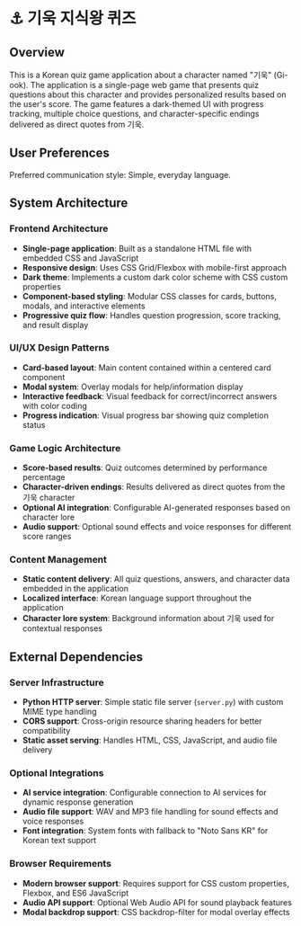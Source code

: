 # ⚓ 기욱 지식왕 퀴즈

## Overview

This is a Korean quiz game application about a character named "기욱" (Gi-ook). The application is a single-page web game that presents quiz questions about this character and provides personalized results based on the user's score. The game features a dark-themed UI with progress tracking, multiple choice questions, and character-specific endings delivered as direct quotes from 기욱.

## User Preferences

Preferred communication style: Simple, everyday language.

## System Architecture

### Frontend Architecture
- **Single-page application**: Built as a standalone HTML file with embedded CSS and JavaScript
- **Responsive design**: Uses CSS Grid/Flexbox with mobile-first approach
- **Dark theme**: Implements a custom dark color scheme with CSS custom properties
- **Component-based styling**: Modular CSS classes for cards, buttons, modals, and interactive elements
- **Progressive quiz flow**: Handles question progression, score tracking, and result display

### UI/UX Design Patterns
- **Card-based layout**: Main content contained within a centered card component
- **Modal system**: Overlay modals for help/information display
- **Interactive feedback**: Visual feedback for correct/incorrect answers with color coding
- **Progress indication**: Visual progress bar showing quiz completion status

### Game Logic Architecture
- **Score-based results**: Quiz outcomes determined by performance percentage
- **Character-driven endings**: Results delivered as direct quotes from the 기욱 character
- **Optional AI integration**: Configurable AI-generated responses based on character lore
- **Audio support**: Optional sound effects and voice responses for different score ranges

### Content Management
- **Static content delivery**: All quiz questions, answers, and character data embedded in the application
- **Localized interface**: Korean language support throughout the application
- **Character lore system**: Background information about 기욱 used for contextual responses

## External Dependencies

### Server Infrastructure
- **Python HTTP server**: Simple static file server (`server.py`) with custom MIME type handling
- **CORS support**: Cross-origin resource sharing headers for better compatibility
- **Static asset serving**: Handles HTML, CSS, JavaScript, and audio file delivery

### Optional Integrations
- **AI service integration**: Configurable connection to AI services for dynamic response generation
- **Audio file support**: WAV and MP3 file handling for sound effects and voice responses
- **Font integration**: System fonts with fallback to "Noto Sans KR" for Korean text support

### Browser Requirements
- **Modern browser support**: Requires support for CSS custom properties, Flexbox, and ES6 JavaScript
- **Audio API support**: Optional Web Audio API for sound playback features
- **Modal backdrop support**: CSS backdrop-filter for modal overlay effects